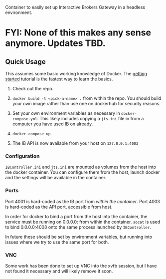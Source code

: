 Container to easily set up Interactive Brokers Gateway in a headless environment.

# FYI:  None of this makes any sense anymore.  Updates TBD.

## Quick Usage
This assumes some basic working knowledge of Docker. The [getting started](https://docs.docker.com/engine/getstarted/) tutorial is the fastest way to learn the basics.

1) Check out the repo.

2) `docker build -t <pick-a-name> .` from within the repo. You should build your own image rather than use one on dockerhub for security reasons.

3) Set your own environment variables as necessary in `docker-compose.yml`. This likely includes copying a `jts.ini` file in from a computer you have used IB on already.

4) `docker-compose up`

5) The IB API is now available from your host on `127.0.0.1:4003`

### Configuration
`IBController.ini` and `jts.ini` are mounted as volumes from the host into the docker container. You can configure them from the host, launch docker and the settings will be available in the container.

### Ports
Port 4001 is hard-coded as the IB port from *within the container*.
Port 4003 is hard-coded as the API port, accessible from host.

In order for docker to bind a port from the host into the container, the service must be running on 0.0.0.0:<port> from within the container. `socat` is used to bind 0.0.0.0:4003 onto the same process launched by `IBController`.

In future these should be set by environment variables, but running into issues where we try to use the same port for both.

### VNC
Some work has been done to set up VNC into the xvfb session, but I have not found it necessary and will likely remove it soon.
